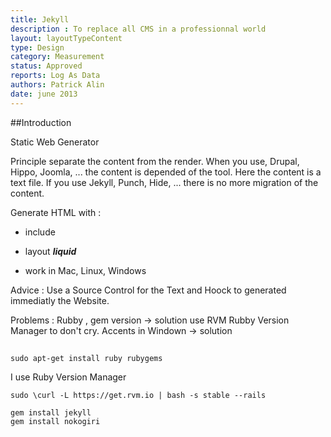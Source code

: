 ```yaml
---
title: Jekyll
description : To replace all CMS in a professionnal world
layout: layoutTypeContent
type: Design
category: Measurement
status: Approved
reports: Log As Data
authors: Patrick Alin
date: june 2013
---
```


##Introduction

Static Web Generator

Principle separate the content from the render.
When you use, Drupal, Hippo, Joomla, ... the content is depended of the tool. Here the content is a text file.
If you use Jekyll, Punch, Hide, ... there is no more migration of the content.

Generate HTML with :

* include
* layout ***liquid***

* work in Mac, Linux, Windows
 
Advice :
Use a Source Control for the Text and Hoock to generated immediatly the Website.

Problems :
Rubby , gem version -> solution use RVM Rubby Version Manager to don't cry.
Accents in Windown -> solution

##

    sudo apt-get install ruby rubygems

I use Ruby Version Manager

    sudo \curl -L https://get.rvm.io | bash -s stable --rails

    gem install jekyll
    gem install nokogiri


